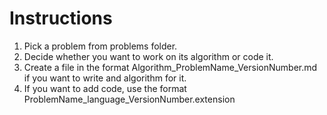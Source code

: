 # Instructions

1. Pick a problem from problems folder.
2. Decide whether you want to work on its algorithm or code it.
3. Create a file in the format Algorithm_ProblemName_VersionNumber.md if you want to write and algorithm for it.
4. If you want to add code, use the format ProblemName_language_VersionNumber.extension
